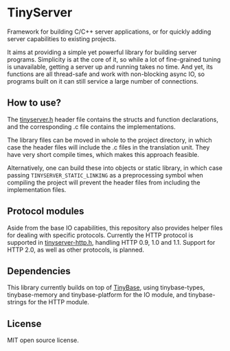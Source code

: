 # TinyServer

Framework for building C/C++ server applications, or for quickly adding server capabilities to existing projects.

It aims at providing a simple yet powerful library for building server programs. Simplicity is at the core of it, so while a lot of fine-grained tuning is unavailable, getting a server up and running takes no time. And yet, its functions are all thread-safe and work with non-blocking async IO, so programs built on it can still service a large number of connections.

## How to use?

The [tinyserver.h](src/tinyserver.h) header file contains the structs and function declarations, and the corresponding .c file contains the implementations.

The library files can be moved in whole to the project directory, in which case the header files will include the .c files in the translation unit. They have very short compile times, which makes this approach feasible.

Alternatively, one can build these into objects or static library, in which case passing `TINYSERVER_STATIC_LINKING` as a preprocessing symbol when compiling the project will prevent the header files from including the implementation files.

## Protocol modules

Aside from the base IO capabilities, this repository also provides helper files for dealing with specific protocols. Currently the HTTP protocol is supported in [tinyserver-http.h](src/tinyserver-http.h), handling HTTP 0.9, 1.0 and 1.1. Support for HTTP 2.0, as well as other protocols, is planned.

## Dependencies

This library currently builds on top of [TinyBase](https://github.com/robertofig85/TinyBase), using tinybase-types, tinybase-memory and tinybase-platform for the IO module, and tinybase-strings for the HTTP module.

## License

MIT open source license.